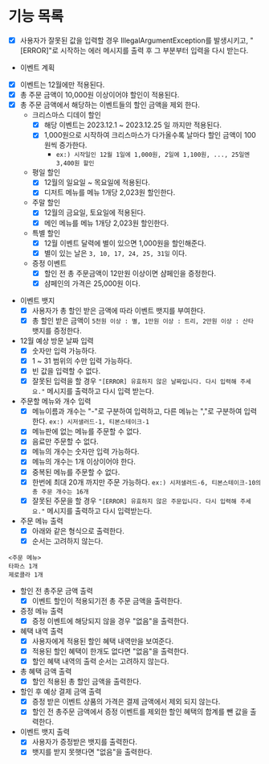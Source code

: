 # 기능 목록

- [x] 사용자가 잘못된 값을 입력할 경우 IllegalArgumentException를 발생시키고,
    "[ERROR]"로 시작하는 에러 메시지를 출력 후 그 부분부터 입력을 다시 받는다.

- 이벤트 계획
- [x] 이벤트는 12월에만 적용된다.
- [x] 총 주문 금액이 10,000원 이상이어야 할인이 적용된다.
- [x] 총 주문 금액에서 해당하는 이벤트들의 할인 금액을 제외 한다.
  - 크리스마스 디데이 할인
    - [x] 해당 이벤트는 2023.12.1 ~ 2023.12.25 일 까지만 적용된다.
    - [x] 1,000원으로 시작하여 크리스마스가 다가올수록 날마다 할인 금액이 100원씩 증가한다.
      - `ex:) 시작일인 12월 1일에 1,000원, 2일에 1,100원, ..., 25일엔 3,400원 할인`

  - 평일 할인
    - [x] 12월의 일요일 ~ 목요일에 적용된다.
    - [x] 디저트 메뉴를 메뉴 1개당 2,023원 할인한다.

  - 주말 할인
    - [x] 12월의 금요일, 토요일에 적용된다.
    - [x] 메인 메뉴를 메뉴 1개당 2,023원 할인한다.

  - 특별 할인
    - [x] 12월 이벤트 달력에 별이 있으면 1,000원을 할인해준다.
    - [x] 별이 있는 날은 `3, 10, 17, 24, 25, 31일` 이다.

  - 증정 이벤트
    - [x] 할인 전 총 주문금액이 12만원 이상이면 샴페인을 증정한다.
    - [x] 샴페인의 가격은 25,000원 이다.
 
- 이벤트 뱃지
  - [x] 사용자가 총 할인 받은 금액에 따라 이벤트 뱃지를 부여한다.
  - [x] 총 할인 받은 금액이 `5천원 이상 : 별, 1만원 이상 : 트리, 2만원 이상 : 산타` 뱃지를 증정한다.

- 12월 예상 방문 날짜 입력
  - [x] 숫자만 입력 가능하다.
  - [x] 1 ~ 31 범위의 수만 입력 가능하다.
  - [x] 빈 값을 입력할 수 없다.
  - [x] 잘못된 입력을 할 경우 `"[ERROR] 유효하지 않은 날짜입니다. 다시 입력해 주세요."` 메시지를 출력하고 다시 입력 받는다.

- 주문할 메뉴와 개수 입력
  - [x] 메뉴이름과 개수는 "-"로 구분하여 입력하고, 다른 메뉴는 ","로 구분하여 입력한다. `ex:) 시저샐러드-1, 티본스테이크-1`
  - [x] 메뉴판에 없는 메뉴를 주문할 수 없다.
  - [x] 음료만 주문할 수 없다.
  - [x] 메뉴의 개수는 숫자만 입력 가능하다.
  - [x] 메뉴의 개수는 1개 이상이어야 한다.
  - [x] 중복된 메뉴를 주문할 수 없다.
  - [x] 한번에 최대 20개 까지만 주문 가능하다. `ex:) 시저샐러드-6, 티본스테이크-10의 총 주문 개수는 16개`
  - [x] 잘못된 주문을 할 경우 `"[ERROR] 유효하지 않은 주문입니다. 다시 입력해 주세요."` 메시지를 출력하고 다시 입력받는다.

- 주문 메뉴 출력
  - [x] 아래와 같은 형식으로 출력한다.
  - [x] 순서는 고려하지 않는다.
```agsl
<주문 메뉴>
타파스 1개
제로콜라 1개
```

- 할인 전 총주문 금액 출력
  - [x] 이벤트 할인이 적용되기전 총 주문 금액을 출력한다.

- 증정 메뉴 출력
  - [x] 증정 이벤트에 해당되지 않을 경우 "없음"을 출력한다.

- 혜택 내역 출력
  - [x] 사용자에게 적용된 할인 혜택 내역만을 보여준다.
  - [x] 적용된 할인 혜택이 한개도 없다면 "없음"을 출력한다.
  - [x] 할인 혜택 내역의 출력 순서는 고려하지 않는다.

- 총 혜택 금액 출력
  - [x] 할인 적용된 총 할인 금액을 출력한다.

- 할인 후 예상 결제 금액 출력
  - [x] 증정 받은 이벤트 상품의 가격은 결제 금액에서 제외 되지 않는다.
  - [x] 할인 전 총주문 금액에서 증정 이벤트를 제외한 할인 혜택의 합계를 뺀 값을 출력한다. 

- 이벤트 뱃지 출력
  - [x] 사용자가 증정받은 뱃지를 출력한다.
  - [x] 뱃지를 받지 못햇다면 "없음"을 출력한다.